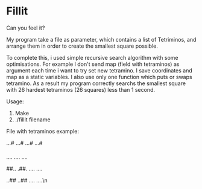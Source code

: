 # Fillit
Can you feel it?

My program take a file as parameter, which contains a list of Tetriminos, and arrange them in order to create the smallest square possible.

To complete this, i used simple recursive search algorithm with some optimisations. For example I don't send map (field with tetraminos) as argument each time i want to try set new tetramino. I save coordinates and map as a static variables. I also use only one function which puts or swaps tetramino.
As a result my program correctly searchs the smallest square with 26 hardest tetraminos (26 squares) less than 1 second.

Usage:
1. Make
2. ./fillit filename

File with tetraminos example:

...#
...#
...#
...#

####
....
....
....

##..
.##.
....
....

..##
..##
....
....\n
